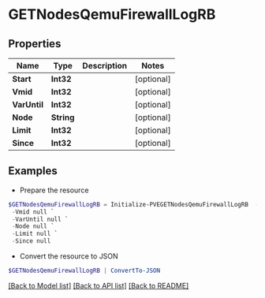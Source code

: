 # GETNodesQemuFirewallLogRB
## Properties

Name | Type | Description | Notes
------------ | ------------- | ------------- | -------------
**Start** | **Int32** |  | [optional] 
**Vmid** | **Int32** |  | [optional] 
**VarUntil** | **Int32** |  | [optional] 
**Node** | **String** |  | [optional] 
**Limit** | **Int32** |  | [optional] 
**Since** | **Int32** |  | [optional] 

## Examples

- Prepare the resource
```powershell
$GETNodesQemuFirewallLogRB = Initialize-PVEGETNodesQemuFirewallLogRB  -Start null `
 -Vmid null `
 -VarUntil null `
 -Node null `
 -Limit null `
 -Since null
```

- Convert the resource to JSON
```powershell
$GETNodesQemuFirewallLogRB | ConvertTo-JSON
```

[[Back to Model list]](../README.md#documentation-for-models) [[Back to API list]](../README.md#documentation-for-api-endpoints) [[Back to README]](../README.md)

